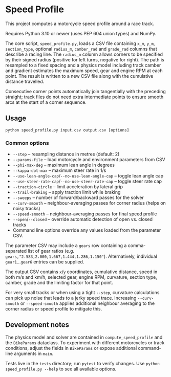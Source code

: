 # Speed Profile

This project computes a motorcycle speed profile around a race track.

Requires Python 3.10 or newer (uses PEP 604 union types) and NumPy.

The core script, `speed_profile.py`, loads a CSV file containing `x_m`, `y_m`,
`section_type`, optional `radius_m`, `camber_rad` and `grade_rad` columns that
describe a racing line. The `radius_m` column allows corners to be specified by
their signed radius (positive for left turns, negative for right). The path is
resampled to a fixed spacing and a physics model including track camber and
gradient estimates the maximum speed, gear and engine RPM at each point. The
result is written to a new CSV file along with the cumulative distance
travelled.

Consecutive corner points automatically join tangentially with the preceding
straight; track files do not need extra intermediate points to ensure smooth
arcs at the start of a corner sequence.

## Usage

```
python speed_profile.py input.csv output.csv [options]
```

### Common options

* `--step` – resampling distance in metres (default: 2)
* `--params-file` – load motorcycle and environment parameters from CSV
* `--phi-max-deg` – maximum lean angle in degrees
* `--kappa-dot-max` – maximum steer rate in 1/s
* `--use-lean-angle-cap`/`--no-use-lean-angle-cap` – toggle lean angle cap
* `--use-steer-rate-cap`/`--no-use-steer-rate-cap` – toggle steer rate cap
* `--traction-circle` – limit acceleration by lateral grip
* `--trail-braking` – apply traction limit while braking
* `--sweeps` – number of forward/backward passes for the solver
* `--curv-smooth` – neighbour-averaging passes for corner radius (helps on noisy tracks)
* `--speed-smooth` – neighbour-averaging passes for final speed profile
* `--open`/`--closed` – override automatic detection of open vs. closed tracks
* Command line options override any values loaded from the parameter CSV.

The parameter CSV may include a `gears` row containing a comma-separated list
of gear ratios (e.g. `gears,"2.583,2.000,1.667,1.444,1.286,1.150"`).
Alternatively, individual `gear1`…`gear6` entries can be supplied.

The output CSV contains `x`/`y` coordinates, cumulative distance, speed in both
m/s and km/h, selected gear, engine RPM, curvature, section type, camber, grade
and the limiting factor for that point.

For very small tracks or when using a tight `--step`, curvature calculations can
pick up noise that leads to a jerky speed trace. Increasing `--curv-smooth` or
`--speed-smooth` applies additional neighbour averaging to the corner radius or
speed profile to mitigate this.

## Development notes

The physics model and solver are contained in `compute_speed_profile` and the
`BikeParams` dataclass. To experiment with different motorcycles or track
conditions, adjust the fields in `BikeParams` or expose additional command-line
arguments in `main`.

Tests live in the `tests` directory; run `pytest` to verify changes. Use
`python speed_profile.py --help` to see all available options.
